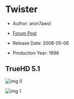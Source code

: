 # Twister

* Author: aron7awol

* [Forum Post](https://www.avsforum.com/threads/bass-eq-for-filtered-movies.2995212/post-58498402)

* Release Date: 2008-05-06
* Production Year: 1996

## TrueHD 5.1

![img 0](https://i.imgur.com/EyQK0xY.jpg)

![img 1](https://i.imgur.com/ooX90rF.png)

